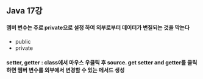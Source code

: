 ## Java 17강
#### 멤버 변수는 주로 private으로 설정 하여 외부로부터 데이터가 변질되는 것을 막는다
- public
- private
#### setter, getter : class에서 마우스 우클릭 후 source. get setter and getter를 클릭하면 멤버 변수를 외부에서 변경할 수 있는 메서드 생성
